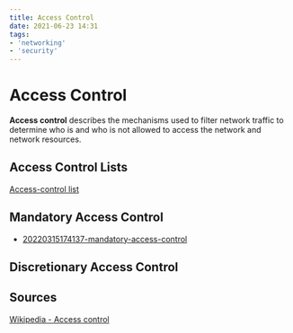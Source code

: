 ```yaml
---
title: Access Control
date: 2021-06-23 14:31
tags:
- 'networking'
- 'security'
---
```


# Access Control

**Access control** describes the mechanisms used to filter network traffic to determine who is and who is not allowed to access the network and network resources.

## Access Control Lists

[Access-control list](2021-06-28--14-33-48Z--access-control_list.md)

## Mandatory Access Control

*  [20220315174137-mandatory-access-control](20220315174137-mandatory-access-control.md)

## Discretionary Access Control

## Sources

[Wikipedia - Access control](https://en.wikipedia.org/wiki/Access_control)